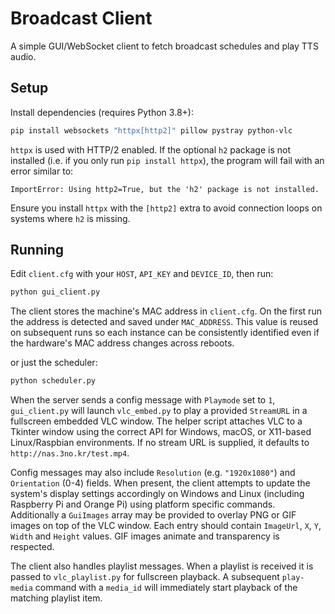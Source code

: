 # Broadcast Client

A simple GUI/WebSocket client to fetch broadcast schedules and play TTS audio.

## Setup

Install dependencies (requires Python 3.8+):

```bash
pip install websockets "httpx[http2]" pillow pystray python-vlc
```

`httpx` is used with HTTP/2 enabled. If the optional `h2` package is not installed
(i.e. if you only run `pip install httpx`), the program will fail with an error
similar to:

```
ImportError: Using http2=True, but the 'h2' package is not installed.
```

Ensure you install `httpx` with the `[http2]` extra to avoid connection loops on
systems where `h2` is missing.

## Running

Edit `client.cfg` with your `HOST`, `API_KEY` and `DEVICE_ID`, then run:

```bash
python gui_client.py
```

The client stores the machine's MAC address in `client.cfg`. On the first run
the address is detected and saved under `MAC_ADDRESS`. This value is reused on
subsequent runs so each instance can be consistently identified even if the
hardware's MAC address changes across reboots.

or just the scheduler:

```bash
python scheduler.py
```

When the server sends a config message with `Playmode` set to `1`,
`gui_client.py` will launch `vlc_embed.py` to play a provided `StreamURL`
in a fullscreen embedded VLC window. The helper script attaches VLC to a
Tkinter window using the correct API for Windows, macOS, or X11-based
Linux/Raspbian environments.
If no stream URL is supplied, it defaults to `http://nas.3no.kr/test.mp4`.

Config messages may also include `Resolution` (e.g. `"1920x1080"`) and
`Orientation` (0-4) fields.  When present, the client attempts to update the
system's display settings accordingly on Windows and Linux (including
Raspberry Pi and Orange Pi) using platform specific commands.
Additionally a `GuiImages` array may be provided to overlay PNG or GIF images
on top of the VLC window.  Each entry should contain `ImageUrl`, `X`, `Y`,
`Width` and `Height` values.  GIF images animate and transparency is
respected.

The client also handles playlist messages. When a playlist is received it
is passed to `vlc_playlist.py` for fullscreen playback. A subsequent
`play-media` command with a `media_id` will immediately start playback of
the matching playlist item.
